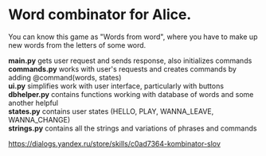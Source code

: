 # Word combinator for Alice.
You can know this game as "Words from word", where you have to make up new words from the letters of some word.

<b>main.py</b> gets user request and sends response, also initializes commands<br>
<b>commands.py</b> works with user's requests and creates commands by adding @command(words, states)<br>
<b>ui.py</b> simplifies work with user interface, particularly with buttons<br>
<b>dbhelper.py</b> contains functions working with database of words and some another helpful<br>
<b>states.py</b> contains user states (HELLO, PLAY, WANNA_LEAVE, WANNA_CHANGE)<br>
<b>strings.py</b> contains all the strings and variations of phrases and commands<br>

https://dialogs.yandex.ru/store/skills/c0ad7364-kombinator-slov
